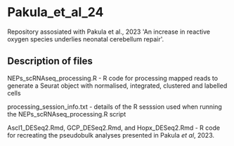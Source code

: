 # Pakula_et_al_24
Repository assosiated with Pakula et al., 2023 'An increase in reactive oxygen species underlies neonatal cerebellum repair'.

## Description of files
NEPs_scRNAseq_processing.R - R code for processing mapped reads to generate a Seurat object with normalised, integrated, clustered and labelled cells

processing_session_info.txt - details of the R sesssion used when running the NEPs_scRNAseq_processing.R script

Ascl1_DESeq2.Rmd, GCP_DESeq2.Rmd, and Hopx_DESeq2.Rmd - R code for recreating the pseudobulk analyses presented in Pakula _et al_, 2023.
